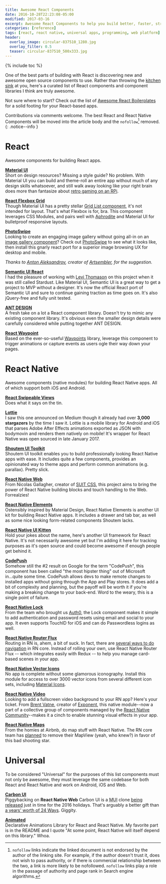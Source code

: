```yaml
---
title: Awesome React Components
date: 2016-10-28T22:23:08-05:00
modified: 2017-03-16
excerpt: Awesome React Components to help you build better, faster, stronger apps.
categories: [reference]
tags: [react, react native, universal apps, programming, web platform]
header:
  overlay_image: circular-837510_1280.jpg
  overlay_filter: 0.5
  teaser: circular-837510_500x333.jpg
---
```

{% include toc %}

One of the best parts of building with React is discovering new and awesome open source components to use. Rather than throwing the [kitchen](https://github.com/karl1992/awesome-react-components-all) [sink](https://github.com/enaqx/awesome-react#components) at you, here's a curated list of React components and component libraries I think are truly awesome.

Not sure where to start? Check out the list of [Awesome React Boilerplates](/awesome-react-boilerplates) for a solid footing for your React-based apps.

Contributions via comments welcome. The best React and React Native Components will be moved into the article body and the `nofollow`[^1] removed.
{: .notice--info }

# React

Awesome components for building React apps.

**[Material UI](http://www.material-ui.com/)**
<br>Short on design resources? Missing a style guide? No problem. With Material UI you can build and theme-roll an entire app without much of any design skills whatsoever, and still walk away looking like your right brain does more than fantasize about [retro gaming on an RPi](/ultima-underworld-on-rpi/).

**[React Flexbox Grid](https://github.com/roylee0704/react-flexbox-grid)**
<br>Though Material UI has a pretty stellar [Grid List component](http://www.material-ui.com/#/components/grid-list), it's not intended for layout. That's what Flexbox is for, bra. This component leverages CSS Modules, and pairs well with [Aphrodite](https://github.com/Khan/aphrodite) and Material UI for bulletproof responsive layouts.

**[PhotoSwipe](https://github.com/minhtranite/react-photoswipe)**
<br>Looking to create an engaging image gallery without going all-in on an [image gallery component](https://github.com/xiaolin/react-image-gallery)? Check out [PhotoSwipe](http://photoswipe.com) to see what it looks like, then install this gnarly react port for a superior image browsing UX for desktop and mobile.

_Thanks to [Anton Aleksandrov](https://github.com/anton-aleksandrov), creator of [Artsembler](https://artsembler.com/), for the suggestion._

**[Semantic UI React](https://github.com/Semantic-Org/Semantic-UI-React)**
<br>I had the pleasure of working with [Levi Thomason](https://github.com/levithomason) on this project when it was still called Stardust. Like Material UI, Semantic UI is a great way to get a project to MVP without a designer. It's now the official React port of Semantic UI and sure to continue gaining traction as time goes on. It's also jQuery-free and fully unit tested.

**[ANT DESIGN](https://github.com/ant-design/ant-design/)**
<br>A fresh take on a lot a React component library. Doesn't try to mimic any existing component library. It's obvious even the smaller design details were carefully considered while putting together ANT DESIGN.

**[React Waypoint](https://github.com/brigade/react-waypoint)**
<br>Based on the ever-so-useful [Waypoints](http://imakewebthings.com/waypoints/) library, leverage this component to trigger animations or capture events as users ogle their way down your pages.

# React Native

Awesome components (native modules) for building React Native apps. All of which support both iOS and Android.

**[React Swipeable Views](https://github.com/oliviertassinari/react-swipeable-views)**
<br>Does what it says on the tin.

**[Lottie](https://github.com/airbnb/lottie-react-native)**
<br>I saw this one announced on Medium though it already had over **3,000 stargazers** by the time I saw it. Lottie is a mobile library for Android and iOS that parses Adobe After Effects animations exported as JSON with bodymovin and renders them natively on mobile! It's wrapper for React Native was open sourced in late January 2017.

**[Shoutem UI Toolkit](https://shoutem.github.io/ui/)**
<br>Shoutem UI toolkit enables you to build professionally looking React Native apps with ease. It includes quite a few components, provides an opinionated way to theme apps and perform common animations (e.g. parallax). Pretty slick.

**[React Native Web](https://github.com/necolas/react-native-web)**
<br>From Nicolas Gallagher, creator of [SUIT CSS](https://suitcss.github.io/), this project aims to bring the power of React Native building blocks and touch handling to the Web. Forrealzies!

**[React Native Elements](https://github.com/react-native-community/React-Native-Elements)**
<br>Ostensibly inspired by Material Design, React Native Elements is another UI kit for building React Native apps. It includes a drawer and tab bar, as well as some nice looking form-related components Shoutem lacks.

**[React Native UI Kitten](https://akveo.github.io/react-native-ui-kitten/)**
<br>Hold your jokes about the name, here's another UI framework for React Native. It's not necessarily awesome yet but I'm adding it here for tracking purposes as it's open source and could become awesome if enough people get behind it.

**[CodePush](https://microsoft.github.io/code-push/)**
<br>Somehow still the #2 result on Google for the term "CodePush", this component has been called "the most hipster thing" out of Microsoft in...quite some time. CodePush allows devs to make remote changes to installed apps without going through the App and Play stores. It does add a bit of complexity and planning, but the payoff will be worth it if you're making a breaking change to your back-end. Word to the weary, this is a single point of failure.

**[React Native Lock](https://auth0.com/lock)**
<br>From the team who brought us [Auth0](https://auth0.com/), the Lock component makes it simple to add authentication and password resets using email and social to your app. It even supports TouchID for iOS and can do Passwordless logins as well.

**[React Native Router Flux](https://github.com/aksonov/react-native-router-flux/)**
<br>Routing in RN is, ahem, a bit of suck. In fact, there are [several ways to do navigation](https://facebook.github.io/react-native/docs/navigation.html) in RN core. Instead of rolling your own, use React Native Router Flux -- which integrates easily with Redux -- to help you manage card-based scenes in your app.

**[React Native Vector Icons](https://github.com/oblador/react-native-vector-icons)**
<br>No app is complete without some glamorous iconography. Install this module for access to over 3000 vector icons from several different icon sets, including [Material Icons](https://design.google.com/icons/).

**[React Native Video](https://github.com/react-native-community/react-native-video)**
<br>Looking to add a fullscreen video background to your RN app? Here's your ticket. From [Brent Vatne](https://github.com/brentvatne), creator of [Exponent](https://www.getexponent.com/), this native module--now a part of a collective group of components managed by the [React Native Community](https://github.com/react-native-community/)--makes it a cinch to enable stunning visual effects in your app.

**[React Native Maps](https://github.com/airbnb/react-native-maps)**
<br>From the homies at Airbnb, do map stuff with React Native. The RN core team has [planned](https://github.com/facebook/react-native/wiki/Roadmap#stability) to remove their MapView (yeah, who knew?) in favor of this bad shooting star.

# Universal

To be considered "Universal" for the purposes of this list components must not only be awesome, they must leverage the same codebase for both React and React Native and work on Android, iOS and Web.

**[Carbon UI](https://carbon-ui.com/)**
<br>Piggybacking on **React Native Web** Carbon UI is a <abbr title="Material UI">MUI</abbr> clone [being released](https://github.com/callemall/material-ui/issues/593#issuecomment-265753123) just in time for the 2016 holidays. That's arguably a better gift than [a years' worth of 24 Ways](https://24ways.org/). Giggity.

**[Animated](https://github.com/animatedjs/animated)**
<br>Declarative Animations Library for React and React Native. My favorite part is in the README and I quote "At some point, React Native will itself depend on this library." Whoa.

[^1]: `nofollow` links indicate the linked document is not endorsed by the author of the linking site. For example, if the author doesn't trust it, does not wish to pass authority, or if there is commercial relationship between the two, a link is more likely to be nofollowed. `nofollow` links play a role in the passage of authority and page rank in Search engine algorithms.
